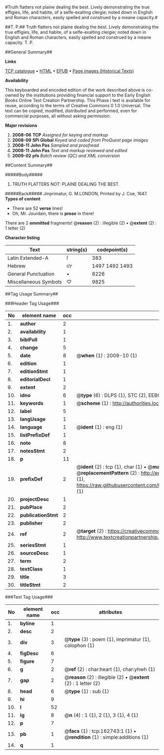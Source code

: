 #Truth flatters not plaine dealing the best. Lively demonstrating the true effigies, life, and habite, of a selfe-exalting clergie; noted down in English and Roman characters, easily spelled and construed by a meane capacity.#

##T. P.##
Truth flatters not plaine dealing the best. Lively demonstrating the true effigies, life, and habite, of a selfe-exalting clergie; noted down in English and Roman characters, easily spelled and construed by a meane capacity.
T. P.

##General Summary##

**Links**

[TCP catalogue](http://www.ota.ox.ac.uk/tcp/)  • 
[HTML](http://tei.it.ox.ac.uk/tcp/Texts-HTML/free/A74/A74099.html)  • 
[EPUB](http://tei.it.ox.ac.uk/tcp/Texts-EPUB/free/A74/A74099.epub) • 
[Page images (Historical Texts)](https://data.historicaltexts.jisc.ac.uk/view?pubId=eebo-99869442e&pageId=eebo-99869442e-162743-1)

**Availability**

This keyboarded and encoded edition of the
	       work described above is co-owned by the institutions
	       providing financial support to the Early English Books
	       Online Text Creation Partnership. This Phase I text is
	       available for reuse, according to the terms of Creative
	       Commons 0 1.0 Universal. The text can be copied,
	       modified, distributed and performed, even for
	       commercial purposes, all without asking permission.

**Major revisions**

1. __2008-06__ __TCP__ *Assigned for keying and markup*
1. __2008-09__ __SPi Global__ *Keyed and coded from ProQuest page images*
1. __2008-11__ __John Pas__ *Sampled and proofread*
1. __2008-11__ __John Pas__ *Text and markup reviewed and edited*
1. __2009-02__ __pfs__ *Batch review (QC) and XML conversion*

##Content Summary##

#####Body#####

1. TRUTH FLATTERS NOT: PLAINE DEALING THE BEST.

#####Back#####
Jmprimatur, G. M.LONDON, Printed by J. Coe, 1647.
**Types of content**

  * There are 52 **verse** lines!
  * Oh, Mr. Jourdain, there is **prose** in there!

There are 2 **ommitted** fragments! 
 @__reason__ (2) : illegible (2)  •  @__extent__ (2) : 1 letter (2)

**Character listing**


|Text|string(s)|codepoint(s)|
|---|---|---|
|Latin Extended-A|ſ|383|
|Hebrew|יהו|1497 1492 1493|
|General Punctuation|•|8226|
|Miscellaneous Symbols|♡|9825|

##Tag Usage Summary##

###Header Tag Usage###

|No|element name|occ|attributes|
|---|---|---|---|
|1.|__author__|2||
|2.|__availability__|1||
|3.|__biblFull__|1||
|4.|__change__|5||
|5.|__date__|8| @__when__ (1) : 2009-10 (1)|
|6.|__edition__|1||
|7.|__editionStmt__|1||
|8.|__editorialDecl__|1||
|9.|__extent__|2||
|10.|__idno__|6| @__type__ (6) : DLPS (1), STC (2), EEBO-CITATION (1), PROQUEST (1), VID (1)|
|11.|__keywords__|1| @__scheme__ (1) : http://authorities.loc.gov/ (1)|
|12.|__label__|5||
|13.|__langUsage__|1||
|14.|__language__|1| @__ident__ (1) : eng (1)|
|15.|__listPrefixDef__|1||
|16.|__note__|8||
|17.|__notesStmt__|2||
|18.|__p__|11||
|19.|__prefixDef__|2| @__ident__ (2) : tcp (1), char (1)  •  @__matchPattern__ (2) : ([0-9\-]+):([0-9IVX]+) (1), (.+) (1)  •  @__replacementPattern__ (2) : http://eebo.chadwyck.com/downloadtiff?vid=$1&page=$2 (1), https://raw.githubusercontent.com/textcreationpartnership/Texts/master/tcpchars.xml#$1 (1)|
|20.|__projectDesc__|1||
|21.|__pubPlace__|2||
|22.|__publicationStmt__|2||
|23.|__publisher__|2||
|24.|__ref__|2| @__target__ (2) : https://creativecommons.org/publicdomain/zero/1.0/ (1), http://www.textcreationpartnership.org/docs/. (1)|
|25.|__seriesStmt__|1||
|26.|__sourceDesc__|1||
|27.|__term__|2||
|28.|__textClass__|1||
|29.|__title__|3||
|30.|__titleStmt__|2||


###Text Tag Usage###

|No|element name|occ|attributes|
|---|---|---|---|
|1.|__byline__|1||
|2.|__desc__|2||
|3.|__div__|3| @__type__ (3) : poem (1), imprimatur (1), colophon (1)|
|4.|__figDesc__|6||
|5.|__figure__|7||
|6.|__g__|2| @__ref__ (2) : char:heart (1), char:yhwh (1)|
|7.|__gap__|2| @__reason__ (2) : illegible (2)  •  @__extent__ (2) : 1 letter (2)|
|8.|__head__|6| @__type__ (1) : sub (1)|
|9.|__hi__|9||
|10.|__l__|52||
|11.|__lg__|8| @__n__ (4) : 1 (1), 2 (1), 3 (1), 4 (1)|
|12.|__p__|7||
|13.|__pb__|1| @__facs__ (1) : tcp:162743:1 (1)  •  @__rendition__ (1) : simple:additions (1)|
|14.|__q__|1||

